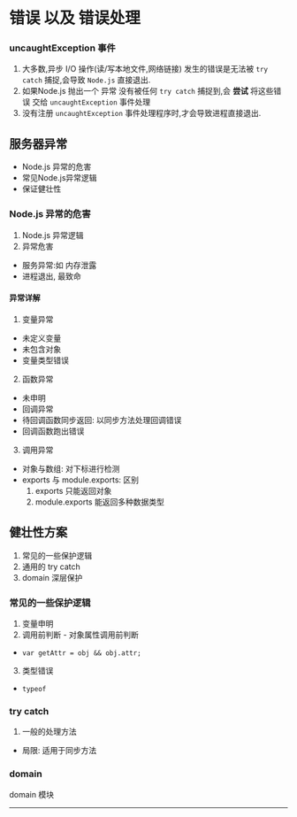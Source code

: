 # 错误 以及 错误处理

### uncaughtException 事件

1. 大多数,异步 I/O 操作(读/写本地文件,网络链接) 发生的错误是无法被 `try catch` 捕捉,会导致 `Node.js` 直接退出.
2. 如果Node.js 抛出一个 异常 没有被任何 `try catch` 捕捉到,会 __尝试__ 将这些错误 交给 `uncaughtException` 事件处理
3. 没有注册 `uncaughtException` 事件处理程序时,才会导致进程直接退出.


## 服务器异常
  - Node.js 异常的危害
  - 常见Node.js异常逻辑
  - 保证健壮性

### Node.js 异常的危害

1. Node.js 异常逻辑
2. 异常危害
  - 服务异常:如 内存泄露
  - 进程退出, 最致命

#### 异常详解

1. 变量异常
  - 未定义变量
  - 未包含对象
  - 变量类型错误
2. 函数异常
  - 未申明
  - 回调异常
  - 待回调函数同步返回: 以同步方法处理回调错误
  - 回调函数跑出错误
3. 调用异常
  - 对象与数组: 对下标进行检测
  - exports 与 module.exports: 区别
    1. exports 只能返回对象
    2. module.exports 能返回多种数据类型


## 健壮性方案

1. 常见的一些保护逻辑
2. 通用的 try catch
3. domain 深层保护


### 常见的一些保护逻辑

1. 变量申明
2. 调用前判断 - 对象属性调用前判断
  - `var getAttr = obj && obj.attr;`
3. 类型错误
  - `typeof`


### try catch

1. 一般的处理方法
  - 局限: 适用于同步方法

### domain
domain 模块









- - -
